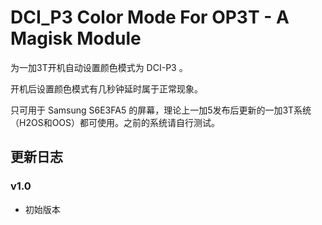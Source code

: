 # DCI_P3 Color Mode For OP3T - A Magisk Module

为一加3T开机自动设置颜色模式为 DCI-P3 。

开机后设置颜色模式有几秒钟延时属于正常现象。

只可用于 Samsung S6E3FA5 的屏幕，理论上一加5发布后更新的一加3T系统（H2OS和OOS）都可使用。之前的系统请自行测试。

## 更新日志
### v1.0
  - 初始版本
